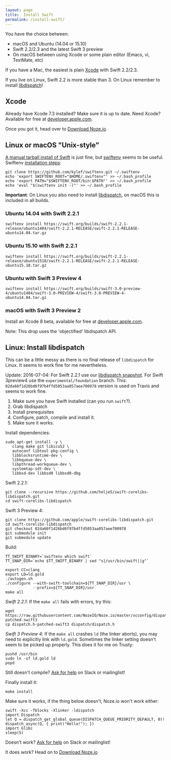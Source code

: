 ```yaml
---
layout: page
title:  Install Swift
permalink: /install-swift/
---
```


You have the choice between:

- macOS and Ubuntu (14.04 or 15.10)
- Swift 2.2/2.3 and the latest Swift 3 preview
- On macOS between using Xcode or some plain editor (Emacs, vi, TextMate, etc)

If you have a Mac, the easiest is plain [Xcode](#xcode) with Swift 2.2/2.3.

If you live on Linux, Swift 2.2 is more stable than 3. On Linux remember to
install [libdispatch](#linux-install-libdispatch)!

## Xcode

Already have Xcode 7.3 installed? Make sure it is up to date.
Need Xcode? Available for free at
[developer.apple.com](https://developer.apple.com/xcode/download/).

Once you got it, head over to [Download Noze.io](/start/#download-nozeio).

## Linux or macOS "Unix-style"

[A manual tarball install of Swift](https://swift.org/download/#releases)
is just fine,
but [swiftenv](https://github.com/kylef/swiftenv) seems to be useful.
Swiftenv [installation steps](https://github.com/kylef/swiftenv#installation):

    git clone https://github.com/kylef/swiftenv.git ~/.swiftenv
    echo 'export SWIFTENV_ROOT="$HOME/.swiftenv"' >> ~/.bash_profile
    echo 'export PATH="$SWIFTENV_ROOT/bin:$PATH"' >> ~/.bash_profile
    echo 'eval "$(swiftenv init -)"' >> ~/.bash_profile

**Important**: On Linux you also need to install
[libdispatch](#linux-install-libdispatch),
on macOS this is included in all builds.

### Ubuntu 14.04 with Swift 2.2.1

    swiftenv install https://swift.org/builds/swift-2.2.1-release/ubuntu1404/swift-2.2.1-RELEASE/swift-2.2.1-RELEASE-ubuntu14.04.tar.gz

### Ubuntu 15.10 with Swift 2.2.1

    swiftenv install https://swift.org/builds/swift-2.2.1-release/ubuntu1510/swift-2.2.1-RELEASE/swift-2.2.1-RELEASE-ubuntu15.10.tar.gz

### Ubuntu with Swift 3 Preview 4

    swiftenv install https://swift.org/builds/swift-3.0-preview-4/ubuntu1404/swift-3.0-PREVIEW-4/swift-3.0-PREVIEW-4-ubuntu14.04.tar.gz

### macOS with Swift 3 Preview 2

Install an Xcode 8 beta, available for free at
[developer.apple.com](https://developer.apple.com/xcode/download/).

Note: This drop uses the 'objectified' libdispatch API.

## Linux: Install libdispatch

This can be a little messy as there is no final release of `libdispatch` for
Linux. It seems to work fine for me nevertheless.

Update: 2016-07-04:
For Swift 2.2.1 use our
[libdispatch snapshot](https://github.com/helje5/swift-corelibs-libdispatch.git).
For Swift 3preview4 use the `experimental/foundation` branch.
This: `02da60f1d26bd6f97b4ffd5053aa057aee700978` version is used on Travis and
seems to work fine.

1. Make sure you have Swift installed (can you run `swift`?).
2. Grab libdispatch
3. Install prerequisites
3. Configure, patch, compile and install it.
4. Make sure it works.

Install dependencies:

    sudo apt-get install -y \
       clang make git libicu52 \
       autoconf libtool pkg-config \
       libblocksruntime-dev \
       libkqueue-dev \
       libpthread-workqueue-dev \
       systemtap-sdt-dev \
       libbsd-dev libbsd0 libbsd0-dbg

Swift 2.2.1:

    git clone --recursive https://github.com/helje5/swift-corelibs-libdispatch.git
    cd swift-corelibs-libdispatch

Swift 3 Preview 4:

    git clone https://github.com/apple/swift-corelibs-libdispatch.git
    cd swift-corelibs-libdispatch
    git checkout 02da60f1d26bd6f97b4ffd5053aa057aee700978
    git submodule init
    git submodule update

Build:
  
    TT_SWIFT_BINARY=`swiftenv which swift`
    TT_SNAP_DIR=`echo $TT_SWIFT_BINARY | sed "s|/usr/bin/swift||g"`
    
    export CC=clang
    export LD=ld.gold
    ./autogen.sh
    ./configure --with-swift-toolchain=${TT_SNAP_DIR}/usr \
                --prefix=${TT_SNAP_DIR}/usr
    make all

*Swift 2.2.1*: If the `make all` fails with errors, try this:

    wget https://raw.githubusercontent.com/NozeIO/Noze.io/master/xcconfig/dispatch.h-patched-swift3
    cp dispatch.h-patched-swift3 dispatch/dispatch.h

*Swift 3 Preview 4*: If the `make all` crashes `ld` (the linker aborts), you may
need to explicitly link with `ld.gold`.
Sometimes the linker setting doesn't seem to be picked up properly.
This does it for me on Trusty:

    pushd /usr/bin
    sudo ln -sf ld.gold ld
    popd

Still doesn't compile? [Ask for help](/about/#contact) on Slack or mailinglist!

Finally install it:

    make install

Make sure it works, if the thing below doesn't, Noze.io won't work either:

    swift -Xcc -fblocks -Xlinker -ldispatch
    import Dispatch
    let Q = dispatch_get_global_queue(DISPATCH_QUEUE_PRIORITY_DEFAULT, 0)!
    dispatch_async(Q, { print("Hello!"); })
    import Glibc
    sleep(5)

Doesn't work? [Ask for help](/about/#contact) on Slack or mailinglist!

It does work? Head on to [Download Noze.io](/start/#download-nozeio)
